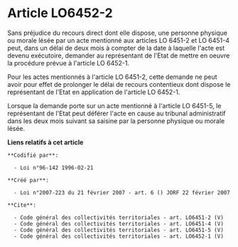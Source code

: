 # Article LO6452-2

Sans préjudice du recours direct dont elle dispose, une personne physique ou morale lésée par un acte mentionné aux articles
LO 6451-2 et LO 6451-4 peut, dans un délai de deux mois à compter de la date à laquelle l'acte est devenu exécutoire,
demander au représentant de l'Etat de mettre en oeuvre la procédure prévue à l'article LO 6452-1. 

Pour les actes mentionnés à l'article LO 6451-2, cette demande ne peut avoir pour effet de prolonger le délai de recours
contentieux dont dispose le représentant de l'Etat en application de l'article LO 6452-1. 

Lorsque la demande porte sur un acte mentionné à l'article LO 6451-5, le représentant de l'Etat peut déférer l'acte en cause
au tribunal administratif dans les deux mois suivant sa saisine par la personne physique ou morale lésée.

**Liens relatifs à cet article**

	**Codifié par**:

	  - Loi n°96-142 1996-02-21

	**Créé par**:

	  - Loi n°2007-223 du 21 février 2007 - art. 6 () JORF 22 février 2007

	**Cite**:

	  - Code général des collectivités territoriales - art. LO6451-2 (V)
	  - Code général des collectivités territoriales - art. LO6451-4 (V)
	  - Code général des collectivités territoriales - art. LO6451-5 (V)
	  - Code général des collectivités territoriales - art. LO6452-1 (V)
